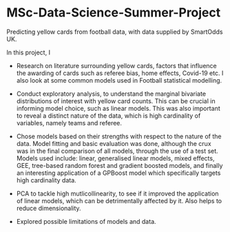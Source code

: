 # MSc-Data-Science-Summer-Project
Predicting yellow cards from football data, with data supplied by SmartOdds UK. 

In this project, I 
* Research on literature surrounding yellow cards, factors that influence the awarding of cards such as referee bias, home effects, Covid-19 etc. I also look at some common models used in Football statistical modelling.

* Conduct exploratory analysis, to understand the marginal bivariate distributions of interest with yellow card counts. This can be crucial in informing model choice, such as linear models. This was also important to reveal a distinct nature of the data, which is high cardinality of variables, namely teams and referee.

* Chose models based on their strengths with respect to the nature of the data. Model fitting and basic evaluation was done, although the crux was in the final comparison of all models, through the use of a test set. Models used include: linear, generalised linear models, mixed effects, GEE, tree-based random forest and gradient boosted models, and finally an interesting application of a GPBoost model which specifically targets high cardinality data.

* PCA to tackle high mutlicollinearity, to see if it improved the application of linear models, which can be detrimentally affected by it. Also helps to reduce dimensionality.

* Explored possible limitations of models and data. 
